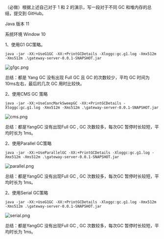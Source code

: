 （必做）根据上述自己对于 1 和 2 的演示，写一段对于不同 GC 和堆内存的总结，提交到 GitHub。

Java 版本 11

系统环境 Window 10

1、使用G1 GC策略。
```
java -jar -XX:+UseG1GC -XX:+PrintGCDetails -Xloggc:gc.g1.log -Xmx512m -Xms512m .\gateway-server-0.0.1-SNAPSHOT.jar
```

![g1gc.png](images1gc.png)

总结：都是 Yang GC 没有出现 Full GC 且 GC 的次数较少，平均 GC 时间为10ms左右，最后的几次 GC 用时比较快。

2、使用CMS GC 策略
```
java -jar -XX:+UseConcMarkSweepGC -XX:+PrintGCDetails -Xloggc:gc.g1.log -Xmx512m -Xms512m .\gateway-server-0.0.1-SNAPSHOT.jar
```

![cms.png](imagesms.png)

总结：都是YangGC 没有出现Full GC , GC 次数较多，每次GC 暂停时长较短，平均时长为 1ms。

2、使用Parallel GC策略
```
java -jar -XX:+UseParallelGC -XX:+PrintGCDetails -Xloggc:gc.g1.log -Xmx512m -Xms512m .\gateway-server-0.0.1-SNAPSHOT.jar
```

![parallel.png](imagesarallel.png)

总结：都是YangGC 没有出现Full GC , GC 次数较多，每次GC 暂停时长较短，平均时长为 1ms。

2、使用Serial GC策略
```
java -jar -XX:+UseG1GC -XX:+PrintGCDetails -Xloggc:gc.g1.log -Xmx512m -Xms512m .\gateway-server-0.0.1-SNAPSHOT.jar
```

![serial.png](imageserial.png)

总结：都是YangGC 没有出现Full GC , GC 次数较多，每次GC 暂停时长较短，平均时长为 1ms。
